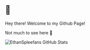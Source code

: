 # 👋

Hey there! Welcome to my Github Page!

Not much to see here 👀


![EthanSpleefans GitHub Stats](https://github-stats-eight-amber.vercel.app/api?username=ethanspleefan)

